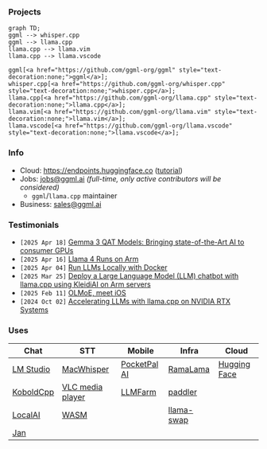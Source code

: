### Projects

```mermaid
graph TD;
ggml --> whisper.cpp
ggml --> llama.cpp
llama.cpp --> llama.vim
llama.cpp --> llama.vscode

ggml[<a href="https://github.com/ggml-org/ggml" style="text-decoration:none;">ggml</a>];
whisper.cpp[<a href="https://github.com/ggml-org/whisper.cpp" style="text-decoration:none;">whisper.cpp</a>];
llama.cpp[<a href="https://github.com/ggml-org/llama.cpp" style="text-decoration:none;">llama.cpp</a>];
llama.vim[<a href="https://github.com/ggml-org/llama.vim" style="text-decoration:none;">llama.vim</a>];
llama.vscode[<a href="https://github.com/ggml-org/llama.vscode" style="text-decoration:none;">llama.vscode</a>];
```

### Info

- Cloud: https://endpoints.huggingface.co ([tutorial](https://huggingface.co/docs/inference-endpoints/en/guides/llamacpp_container))
- Jobs: jobs@ggml.ai *(full-time, only active contributors will be considered)*
  - `ggml`/`llama.cpp` maintainer
- Business: sales@ggml.ai

### Testimonials

- `[2025 Apr 18]` [Gemma 3 QAT Models: Bringing state-of-the-Art AI to consumer GPUs](https://developers.googleblog.com/en/gemma-3-quantized-aware-trained-state-of-the-art-ai-to-consumer-gpus/)
- `[2025 Apr 16]` [Llama 4 Runs on Arm](https://newsroom.arm.com/blog/llama-4-runs-on-arm)
- `[2025 Apr 04]` [Run LLMs Locally with Docker](https://www.docker.com/blog/run-llms-locally/)
- `[2025 Mar 25]` [Deploy a Large Language Model (LLM) chatbot with llama.cpp using KleidiAI on Arm servers](https://learn.arm.com/learning-paths/servers-and-cloud-computing/llama-cpu/llama-chatbot/)
- `[2025 Feb 11]` [OLMoE, meet iOS](https://allenai.org/blog/olmoe-app)
- `[2024 Oct 02]` [Accelerating LLMs with llama.cpp on NVIDIA RTX Systems](https://developer.nvidia.com/blog/accelerating-llms-with-llama-cpp-on-nvidia-rtx-systems/)

### Uses

| Chat | STT | Mobile | Infra | Cloud |
| ---  | --- | ---    | ---   | ---   |
| [LM Studio](https://lmstudio.ai) | [MacWhisper](https://goodsnooze.gumroad.com/l/macwhisper) | [PocketPal AI](https://github.com/a-ghorbani/pocketpal-ai) | [RamaLama](https://github.com/containers/ramalama) | [Hugging Face](https://huggingface.co/docs/inference-endpoints/en/guides/llamacpp_container) |
| [KoboldCpp](https://github.com/LostRuins/koboldcpp) | [VLC media player](https://x.com/videolan/status/1877072497146781946) | [LLMFarm](https://github.com/guinmoon/LLMFarm?tab=readme-ov-file) | [paddler](https://github.com/distantmagic/paddler) | |
| [LocalAI](https://github.com/mudler/LocalAI) | [WASM](https://ggml.ai/whisper.cpp/) | | [llama-swap](https://github.com/mostlygeek/llama-swap) | |
| [Jan](https://jan.ai) | | | | |
